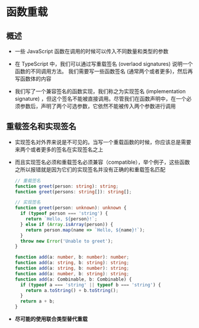 # 函数重载

## 概述

  - 一些 JavaScript 函数在调用的时候可以传入不同数量和类型的参数

  - 在 TypeScript 中，我们可以通过写重载签名 (overlaod signatures) 说明一个函数的不同调用方法。 我们需要写一些函数签名 (通常两个或者更多)，然后再写函数体的内容

  - 我们写了一个兼容签名的函数实现，我们称之为实现签名 (implementation signature) ，但这个签名不能被直接调用。尽管我们在函数声明中，在一个必须参数后，声明了两个可选参数，它依然不能被传入两个参数进行调用

## 重载签名和实现签名

  - 实现签名对外界来说是不可见的。当写一个重载函数的时候，你应该总是需要来两个或者更多的签名在实现签名之上

  - 而且实现签名必须和重载签名必须兼容（compatible），举个例子，这些函数之所以报错就是因为它们的实现签名并没有正确的和重载签名匹配

    ```typescript
    // 重载签名
    function greet(person: string): string;
    function greet(persons: string[]): string[];

    // 实现签名
    function greet(person: unknown): unknown {
      if (typeof person === 'string') {
        return `Hello, ${person}!`;
      } else if (Array.isArray(person)) {
        return person.map(name => `Hello, ${name}!`);
      }
      throw new Error('Unable to greet');
    }

    ```

    ```typescript
    function add(a: number, b: number): number;
    function add(a: string, b: string): string;
    function add(a: string, b: number): string;
    function add(a: number, b: string): string;
    function add(a: Combinable, b: Combinable) {
      if (typeof a === 'string' || typeof b === 'string') {
        return a.toString() + b.toString();
      }
      return a + b;
    }
    ```

  - **尽可能的使用联合类型替代重载**
